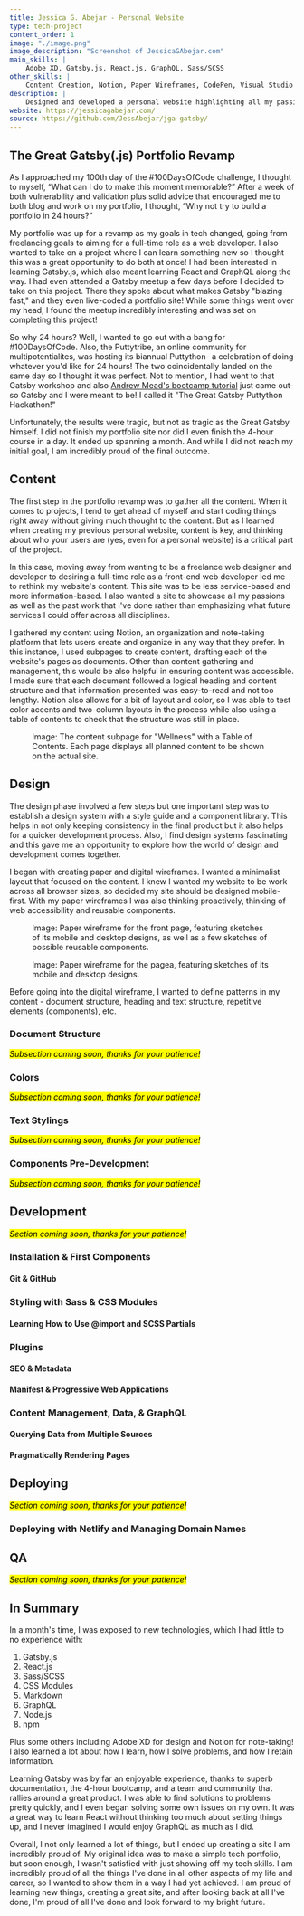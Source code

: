 ```yaml
---
title: Jessica G. Abejar - Personal Website
type: tech-project
content_order: 1
image: "./image.png"
image_description: "Screenshot of JessicaGAbejar.com"
main_skills: |
    Adobe XD, Gatsby.js, React.js, GraphQL, Sass/SCSS
other_skills: |
    Content Creation, Notion, Paper Wireframes, CodePen, Visual Studio Code, Node.js, npm, JSON, Markdown, CSS Modules, Chrome DevTools, GraphiQL, OneGraph Explorer, Git, GitHub, Netlify, DreamHost, ChromeVox, VoiceOver, WAVE Accessibility Checker, AChecker, Lighthouse
description: |
    Designed and developed a personal website highlighting all my passions and interests as well as my past achievements.
website: https://jessicagabejar.com/
source: https://github.com/JessAbejar/jga-gatsby/
---
```


## The Great Gatsby(.js) Portfolio Revamp

As I approached my 100th day of the #100DaysOfCode challenge, I thought to myself, “What can I do to make this moment memorable?” After a week of both vulnerability and validation plus solid advice that encouraged me to both blog and work on my portfolio, I thought, “Why not try to build a portfolio in 24 hours?”

My portfolio was up for a revamp as my goals in tech changed, going from freelancing goals to aiming for a full-time role as a web developer. I also wanted to take on a project where I can learn something new so I thought this was a great opportunity to do both at once! I had been interested in learning Gatsby.js, which also meant learning React and GraphQL along the way. I had even attended a Gatsby meetup a few days before I decided to take on this project. There they spoke about what makes Gatsby "blazing fast," and they even live-coded a portfolio site! While some things went over my head, I found the meetup incredibly interesting and was set on completing this project!

So why 24 hours? Well, I wanted to go out with a bang for #100DaysOfCode. Also, the Puttytribe, an online community for multipotentialites, was hosting its biannual Puttython- a celebration of doing whatever you'd like for 24 hours! The two coincidentally landed on the same day so I thought it was perfect. Not to mention, I had went to that Gatsby workshop and also [Andrew Mead's bootcamp tutorial](https://www.youtube.com/watch?v=8t0vNu2fCCM) just came out- so Gatsby and I were meant to be! I called it "The Great Gatsby Puttython Hackathon!"  

Unfortunately, the results were tragic, but not as tragic as the Great Gatsby himself. I did not finish my portfolio site nor did I even finish the 4-hour course in a day. It ended up spanning a month. And while I did not reach my initial goal, I am incredibly proud of the final outcome.

## Content

The first step in the portfolio revamp was to gather all the content. When it comes to projects, I tend to get ahead of myself and start coding things right away without giving much thought to the content. But as I learned when creating my previous personal website, content is key, and thinking about who your users are (yes, even for a personal website) is a critical part of the project.

In this case, moving away from wanting to be a freelance web designer and developer to desiring a full-time role as a front-end web developer led me to rethink my website's content. This site was to be less service-based and more information-based. I also wanted a site to showcase all my passions as well as the past work that I've done rather than emphasizing what future services I could offer across all disciplines. 

I gathered my content using Notion, an organization and note-taking platform that lets users create and organize in any way that they prefer. In this instance, I used subpages to create content, drafting each of the website's pages as documents. Other than content gathering and management, this would be also helpful in ensuring content was accessible. I made sure that each document followed a logical heading and content structure and that information presented was easy-to-read and not too lengthy. Notion also allows for a bit of layout and color, so I was able to test color accents and two-column layouts in the process while also using a table of contents to check that the structure was still in place.

<figure>
    <img src="./jga-001.png" alt="">
    <figcaption>Image: The content subpage for "Wellness" with a Table of Contents. Each page displays all planned content to be shown on the actual site.</figcaption>
</figure>

## Design

The design phase involved a few steps but one important step was to establish a design system with a style guide and a component library. This helps in not only keeping consistency in the final product but it also helps for a quicker development process. Also, I find design systems fascinating and this gave me an opportunity to explore how the world of design and development comes together.

I began with creating paper and digital wireframes. I wanted a minimalist layout that focused on the content. I knew I wanted my website to be work across all browser sizes, so decided my site should be designed mobile-first. With my paper wireframes I was also thinking proactively, thinking of web accessibility and reusable components.

<figure>
    <img src="./jga-002.png" alt="">
    <figcaption>Image: Paper wireframe for the front page, featuring sketches of its mobile and desktop designs, as well as a few sketches of possible reusable components.</figcaption>
</figure>

<figure>
    <img src="./jga-003.png" alt="">
    <figcaption>Image: Paper wireframe for the pagea, featuring sketches of its mobile and desktop designs.</figcaption>
</figure>

Before going into the digital wireframe, I wanted to define patterns in my content - document structure, heading and text structure, repetitive elements (components), etc. 

### Document Structure

<mark><em>Subsection coming soon, thanks for your patience!</em></mark>

### Colors

<mark><em>Subsection coming soon, thanks for your patience!</em></mark>

### Text Stylings

<mark><em>Subsection coming soon, thanks for your patience!</em></mark>

### Components Pre-Development

<mark><em>Subsection coming soon, thanks for your patience!</em></mark>

## Development

<mark><em>Section coming soon, thanks for your patience!</em></mark>

### Installation & First Components

<aside>

#### Git & GitHub

</aside>

### Styling with Sass & CSS Modules

<aside>

#### Learning How to Use @import and SCSS Partials

</aside>

### Plugins

<aside>

#### SEO & Metadata

</aside>

<aside>

#### Manifest & Progressive Web Applications

</aside>

### Content Management, Data, & GraphQL

<aside>

#### Querying Data from Multiple Sources

</aside>

<aside>

#### Pragmatically Rendering Pages

</aside>

## Deploying

<mark><em>Section coming soon, thanks for your patience!</em></mark>

### Deploying with Netlify and Managing Domain Names

## QA

<mark><em>Section coming soon, thanks for your patience!</em></mark>

## In Summary
In a month's time, I was exposed to new technologies, which I had little to no experience with: 

1. Gatsby.js
2. React.js
3. Sass/SCSS
4. CSS Modules
5. Markdown
6. GraphQL
7. Node.js
8. npm

Plus some others including Adobe XD for design and Notion for note-taking! I also learned a lot about how I learn, how I solve problems, and how I retain information.

Learning Gatsby was by far an enjoyable experience, thanks to superb documentation, the 4-hour bootcamp, and a team and community that rallies around a great product. I was able to find solutions to problems pretty quickly, and I even began solving some own issues on my own. It was a great way to learn React without thinking too much about setting things up, and I never imagined I would enjoy GraphQL as much as I did.

Overall, I not only learned a lot of things, but I ended up creating a site I am incredibly proud of. My original idea was to make a simple tech portfolio, but soon enough, I wasn't satisfied with just showing off my tech skills. I am incredibly proud of all the things I've done in all other aspects of my life and career, so I wanted to show them in a way I had yet achieved. I am proud of learning new things, creating a great site, and after looking back at all I've done, I'm proud of all I've done and look forward to my bright future.